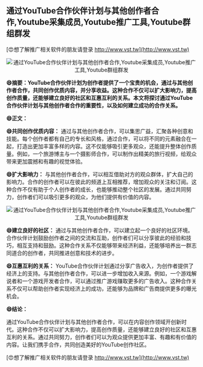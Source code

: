 ## **通过YouTube合作伙伴计划与其他创作者合作,Youtube采集成员,Youtube推广工具,Youtube群组群发**

[😍想了解推广相关软件的朋友请登录 http://www.vst.tw](http://www.vst.tw)

 <center><img src="https://vst.tw/MP4/tuiguang/png/5.png" alt="通过YouTube合作伙伴计划与其他创作者合作,Youtube采集成员,Youtube推广工具,Youtube群组群发"></center>

**😄摘要：YouTube合作伙伴计划为创作者提供了一个宝贵的机会，通过与其他创作者合作，共同创作优质内容，并分享收益。这种合作不仅可以扩大影响力，提高创作质量，还能够建立良好的社区和互惠互利的关系。本文将探讨通过YouTube合作伙伴计划与其他创作者合作的重要性，以及如何建立成功的合作关系。**

**😄正文：**

**😄共同创作优质内容：**
通过与其他创作者合作，可以集思广益，汇聚各种创意和技能。每个创作者都有自己的专长和风格，通过合作，可以将不同的元素融合在一起，打造出更加丰富多样的内容。这不仅能够吸引更多观众，还能提升整体创作质量。例如，一个旅游博主与一个摄影师合作，可以制作出精美的旅行视频，给观众带来更加震撼和有趣的视觉体验。

**😄扩大影响力：**
与其他创作者合作，可以相互借助对方的观众群体，扩大自己的影响力。合作的创作者可以在彼此的频道上互相推荐，增加观众的关注和订阅。这种合作不仅有助于个人创作者的成长，也能够推动整个社区的发展。通过共同努力，创作者们可以吸引更多的观众，为他们提供有价值的内容。

 <center><img src="https://vst.tw/MP4/tuiguang/png/1.png" alt="通过YouTube合作伙伴计划与其他创作者合作,Youtube采集成员,Youtube推广工具,Youtube群组群发"></center>

**😄建立良好的社区：**
通过与其他创作者合作，可以建立起一个良好的社区环境。合作伙伴计划鼓励创作者之间的交流和互助，创作者们可以分享彼此的经验和技巧，相互支持和鼓励。这种合作关系不仅能够带来经济利益，还能够培养出一群志同道合的创作者，共同推进创意和技术的进步。

**😄互惠互利的关系：**
YouTube合作伙伴计划通过分享广告收入，为创作者提供了经济上的支持。与其他创作者合作，可以进一步增加收入来源。例如，一个游戏解说者和一个游戏开发者合作，可以通过推广游戏赚取更多的广告收入。这种合作关系不仅可以帮助创作者实现经济上的成功，还能够为品牌和广告商提供更多的曝光机会。

**😄结论：**

通过YouTube合作伙伴计划与其他创作者合作，可以在内容创作领域开创新时代。这种合作不仅可以扩大影响力，提高创作质量，还能够建立良好的社区和互惠互利的关系。通过共同努力，创作者们可以为观众提供更加丰富、有趣和有价值的内容。让我们携手合作，共同创造美好的YouTube创作社区。

[😍想了解推广相关软件的朋友请登录 http://www.vst.tw](http://www.vst.tw)



